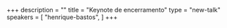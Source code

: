 +++
description = ""
title = "Keynote de encerramento"
type = "new-talk"
speakers = [
        "henrique-bastos",
]
+++